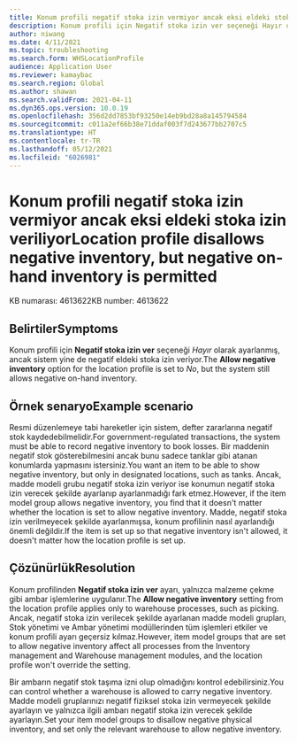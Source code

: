 ```yaml
---
title: Konum profili negatif stoka izin vermiyor ancak eksi eldeki stoka izin veriliyor
description: Konum profili için Negatif stoka izin ver seçeneği Hayır olarak ayarlanmış, ancak sistem yine de negatif eldeki stoka izin veriyor.
author: niwang
ms.date: 4/11/2021
ms.topic: troubleshooting
ms.search.form: WHSLocationProfile
audience: Application User
ms.reviewer: kamaybac
ms.search.region: Global
ms.author: shawan
ms.search.validFrom: 2021-04-11
ms.dyn365.ops.version: 10.0.19
ms.openlocfilehash: 356d2dd7853bf93250e14eb9bd28a8a145794584
ms.sourcegitcommit: c011a2ef66b38e71ddaf003f7d243677bb2707c5
ms.translationtype: HT
ms.contentlocale: tr-TR
ms.lasthandoff: 05/12/2021
ms.locfileid: "6026981"
---
```

# <a name="location-profile-disallows-negative-inventory-but-negative-on-hand-inventory-is-permitted"></a><span data-ttu-id="e5655-103">Konum profili negatif stoka izin vermiyor ancak eksi eldeki stoka izin veriliyor</span><span class="sxs-lookup"><span data-stu-id="e5655-103">Location profile disallows negative inventory, but negative on-hand inventory is permitted</span></span>

<span data-ttu-id="e5655-104">KB numarası: 4613622</span><span class="sxs-lookup"><span data-stu-id="e5655-104">KB number: 4613622</span></span>

## <a name="symptoms"></a><span data-ttu-id="e5655-105">Belirtiler</span><span class="sxs-lookup"><span data-stu-id="e5655-105">Symptoms</span></span>

<span data-ttu-id="e5655-106">Konum profili için **Negatif stoka izin ver** seçeneği *Hayır* olarak ayarlanmış, ancak sistem yine de negatif eldeki stoka izin veriyor.</span><span class="sxs-lookup"><span data-stu-id="e5655-106">The **Allow negative inventory** option for the location profile is set to *No*, but the system still allows negative on-hand inventory.</span></span>

## <a name="example-scenario"></a><span data-ttu-id="e5655-107">Örnek senaryo</span><span class="sxs-lookup"><span data-stu-id="e5655-107">Example scenario</span></span>

<span data-ttu-id="e5655-108">Resmi düzenlemeye tabi hareketler için sistem, defter zararlarına negatif stok kaydedebilmelidir.</span><span class="sxs-lookup"><span data-stu-id="e5655-108">For government-regulated transactions, the system must be able to record negative inventory to book losses.</span></span> <span data-ttu-id="e5655-109">Bir maddenin negatif stok gösterebilmesini ancak bunu sadece tanklar gibi atanan konumlarda yapmasını istersiniz.</span><span class="sxs-lookup"><span data-stu-id="e5655-109">You want an item to be able to show negative inventory, but only in designated locations, such as tanks.</span></span> <span data-ttu-id="e5655-110">Ancak, madde modeli grubu negatif stoka izin veriyor ise konumun negatif stoka izin verecek şekilde ayarlanıp ayarlanmadığı fark etmez.</span><span class="sxs-lookup"><span data-stu-id="e5655-110">However, if the item model group allows negative inventory, you find that it doesn't matter whether the location is set to allow negative inventory.</span></span> <span data-ttu-id="e5655-111">Madde, negatif stoka izin verilmeyecek şekilde ayarlanmışsa, konum profilinin nasıl ayarlandığı önemli değildir.</span><span class="sxs-lookup"><span data-stu-id="e5655-111">If the item is set up so that negative inventory isn't allowed, it doesn't matter how the location profile is set up.</span></span>

## <a name="resolution"></a><span data-ttu-id="e5655-112">Çözünürlük</span><span class="sxs-lookup"><span data-stu-id="e5655-112">Resolution</span></span>

<span data-ttu-id="e5655-113">Konum profilinden **Negatif stoka izin ver** ayarı, yalnızca malzeme çekme gibi ambar işlemlerine uygulanır.</span><span class="sxs-lookup"><span data-stu-id="e5655-113">The **Allow negative inventory** setting from the location profile applies only to warehouse processes, such as picking.</span></span> <span data-ttu-id="e5655-114">Ancak, negatif stoka izin verilecek şekilde ayarlanan madde modeli grupları, Stok yönetimi ve Ambar yönetimi modüllerinden tüm işlemleri etkiler ve konum profili ayarı geçersiz kılmaz.</span><span class="sxs-lookup"><span data-stu-id="e5655-114">However, item model groups that are set to allow negative inventory affect all processes from the Inventory management and Warehouse management modules, and the location profile won't override the setting.</span></span>

<span data-ttu-id="e5655-115">Bir ambarın negatif stok taşıma izni olup olmadığını kontrol edebilirsiniz.</span><span class="sxs-lookup"><span data-stu-id="e5655-115">You can control whether a warehouse is allowed to carry negative inventory.</span></span> <span data-ttu-id="e5655-116">Madde modeli gruplarınızı negatif fiziksel stoka izin vermeyecek şekilde ayarlayın ve yalnızca ilgili ambarı negatif stoka izin verecek şekilde ayarlayın.</span><span class="sxs-lookup"><span data-stu-id="e5655-116">Set your item model groups to disallow negative physical inventory, and set only the relevant warehouse to allow negative inventory.</span></span>

